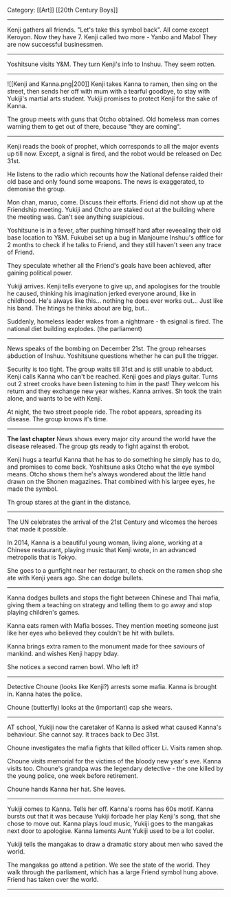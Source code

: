 Category: [[Art]] [[20th Century Boys]]
___
Kenji gathers all friends. "Let's take this symbol back". 
All come except Keroyon. Now they have 7. Kenji called two more - Yanbo and Mabo! They are now successful businessmen. 

---
Yoshitsune visits Y&M. They turn Kenji's info to Inshuu. They seem rotten. 

---
![[Kenji and Kanna.png|200]]
Kenji takes Kanna to ramen, then sing on the street, then sends her off with mum with a tearful goodbye, to stay with Yukiji's martial arts student. Yukiji promises to protect Kenji for the sake of Kanna. 

The group meets with guns that Otcho obtained. 
Old homeless man comes warning them to get out of there, because "they are coming". 

---
Kenji reads the book of prophet, which corresponds to all the major events up till now. Except, a signal is fired, and the robot would be released on Dec 31st. 

He listens to the radio which recounts how the National defense raided their old base and only found some weapons. The news is exaggerated, to demonise the group. 

Mon chan, maruo, come. Discuss their efforts. Friend did not show up at the Friendship meeting. Yukiji and Otcho are staked out at the building where the meeting was. Can't see anything suspicious. 

Yoshitsune is in a fever, after pushing himself hard after reveealing their old base location to Y&M. Fukubei set up a bug in Manjoume Inshuu's offfice for 2 months to check if he talks to Friend, and they still haven't seen any trace of Friend. 

They speculate whether all the Friend's goals have been achieved, after gaining political power. 

Yukiji arrives. Kenji tells everyone to give up, and apologises for the trouble he caused, thinking his imagination jerked everyone around, like in childhood. He's always like this... nothing he does ever works out... Just like his band. The htings he thinks about are big, but... 

Suddenly, homeless leader wakes from a nightmare - th esignal is fired. The national diet building explodes. (the parliament)

---
News speaks of the bombing on December 21st. The group rehearses abduction of Inshuu. Yoshitsune questions whether he can pull the trigger. 

Security is too tight. The group waits till 31st and is still unable to abduct. Kenji calls Kanna who can't be reached. Kenji goes and plays guitar. Turns out 2 street crooks have been listening to him in the past! They welcom his return and they exchange new year wishes. 
Kanna arrives. Sh took the train alone, and wants to be with Kenji. 

At night, the two street people ride. The robot appears, spreading its disease. The group knows it's time. 

---
**The last chapter**
News shows every major city around the world have the disease released. The group gts ready to fight against th erobot. 

Kenji hugs a tearful Kanna that he has to do something he simply has to do, and promises to come back. Yoshitsune asks Otcho what the eye symbol means. Otcho shows them he's always wondered about the little hand drawn on the Shonen magazines. That combined with his largee eyes, he made the symbol. 

Th group stares at the giant in the distance. 

---
The UN celebrates the arrival of the 21st Century and wlcomes the heroes that made it possible. 

In 2014, Kanna is a beautiful young woman, living alone, working at a Chinese restaurant, playing music that Kenji wrote, in an advanced metropolis that is Tokyo. 

She goes to a gunfight near her restaurant, to check on the ramen shop she ate with Kenji years ago. She can dodge bullets. 

---
Kanna dodges bullets and stops the fight between Chinese and Thai mafia, giving them a teaching on strategy and telling them to go away and stop playing children's games. 

Kanna eats ramen with Mafia bosses. They mention meeting someone just like her eyes who believed they couldn't be hit with bullets. 

Kanna brings extra ramen to the monument made for thee saviours of mankind. and wishes Kenji happy bday. 

She notices a second ramen bowl. Who left it? 

----
Detective Choune (looks like Kenji?) arrests some mafia. Kanna is brought in. Kanna hates the police. 

Choune (butterfly) looks at the (important) cap she wears. 

---
AT school, Yukiji now the caretaker of Kanna is asked what caused Kanna's behaviour. She cannot say. It traces back to Dec 31st. 

Choune investigates the mafia fights that killed officer Li. 
Visits ramen shop. 

Choune visits memorial for the victims of the bloody new year's eve. Kanna visits too. Choune's grandpa was the legendary detective - the one killed by the young police, one week before retirement. 

Choune hands Kanna her hat. She leaves. 

---
Yukiji comes to Kanna. Tells her off. Kanna's rooms has 60s motif. 
Kanna bursts out that it was because Yukiji forbade her play Kenji's song, that she chose to move out. 
Kanna plays loud music, Yukiji goes to the mangakas next door to apologise. Kanna laments Aunt Yukiji used to be a lot cooler. 

Yukiji tells the mangakas to draw a dramatic story about men who saved the world. 

The mangakas go attend a petition. We see the state of the world. They walk through the parliament, which has a large Friend symbol hung above. 
Friend has taken over the world. 

----

